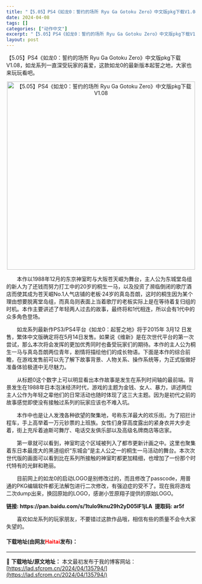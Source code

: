 ```yaml
---
title: "【5.05】PS4《如龙0：誓约的场所 Ryu Ga Gotoku Zero》中文版pkg下载V1.08"
date: 2024-04-08
tags: []
categories: ["动作中文"]
excerpt: "【5.05】PS4《如龙0：誓约的场所 Ryu Ga Gotoku Zero》中文版pkg下载V1.08，如龙系列一直深受玩家的喜爱，这款如龙0的最新版本起誓之地，大家也来玩玩看吧。 　　本作以1988年12月的东京神室町与大阪苍天崛为舞台，主人公为东城堂岛组的新人为了还钱而努力打工中的20岁的桐生&hellip;"
layout: post
---
```


 <p>【5.05】PS4《如龙0：誓约的场所 Ryu Ga Gotoku Zero》中文版pkg下载V1.08，如龙系列一直深受玩家的喜爱，这款如龙0的最新版本起誓之地，大家也来玩玩看吧。</p> <p align="center"><img align="" border="0" src="https://lad.sfcrom.cn/wp-content/uploads/2024/04/20240408_661358b7302c0.webp" width="500" alt="【5.05】PS4《如龙0：誓约的场所 Ryu Ga Gotoku Zero》中文版pkg下载V1.08" /></p> <p>　　本作以1988年12月的东京神室町与大阪苍天崛为舞台，主人公为东城堂岛组的新人为了还钱而努力打工中的20岁的桐生一马，以及投资了濒临倒闭的歌厅酒店而使其成为苍天崛No.1人气店铺的老板&middot;24岁的真岛吾朗，这时的桐生因为某个理由想要脱离堂岛组，而真岛则表面上当着歌厅的老板实际上是在等待着复归组的时机。本作主要讲述了年轻两人过去的故事，最终将和1代相连，所以会有1代中的众多角色登场。</p> <p>　　如龙系列最新作PS3/PS4平台《如龙0：起誓之地》将于2015年 3月12 日发售，繁体中文版确定将在5月14日发售。如果说《维新》是在次世代平台的第一次尝试，那么本次将会发挥的更加优秀同时也备受玩家们的期待。本作的主人公为桐生一马与真岛吾朗两位青年，剧情将描绘他们的成长物语。下面是本作的综合前瞻，在游戏发售前可以先了解下故事背景、人物关系、操作系统等，为正式版做好准备体验极道中无尽魅力。</p> <p>　　从标题0这个数字上可以明显看出本作故事是发生在系列时间轴的最前端。背景发生在1988年日本泡沫经济时代，游戏的主题为金钱、女人、暴力，讲述两位主人公作为年轻之辈他们的日常活动也随时体现了这三大主题。因为是初代之前的故事感觉即使没有接触过系列的玩家应该也不难入坑。</p> <p>　　本作中也是让人发洩各种欲望的聚集地，号称东洋最大的欢乐街。为了招拦计程车，手上高举着一万元钞票的上班族。女性们身穿高度露出的紧身衣并大步走着，街上充斥着迪斯可舞厅、电话交友俱乐部以及高级名牌商店等店家。</p> <p>　　第一章就可以看到，神室町这个区域被列入了都市更新计画之中。这里也聚集着东日本最庞大的黑道组织&ldquo;东城会&rdquo;是主人公之一的桐生一马活动的舞台。本次次世代版的画面可以看到比在系列所接触的神室町都更加精细，也增加了一份那个时代特有的光鲜和艳丽。</p> <p>　　目前网上的如龙0的启动LOGO是别修改过的，而且修改了passcode，用普通的PKG编辑软件都无法解包进行二次修改，有强迫症的受不了。现在我将游戏二次dump出来，换回原始的LOGO，感谢小笠原翔子提供的原始LOGO。</p> <p><strong>链接: https://pan.baidu.com/s/1tulo9knu29h2yD05IF1jLA&nbsp; 提取码: ar5f&nbsp;</strong></p> <p>　　喜欢如龙系列的玩家朋友，不要错过这款作品哦，相信有些的质量不会令大家失望的。</p> <p><h4>下载地址(由网友<font color="red">Haitai</font>发布)：</h4></p> 

---
📖 **下载地址/原文地址：** 本文最初发布于我的博客网站：[https://lad.sfcrom.cn/2024/04/135794/](https://lad.sfcrom.cn/2024/04/135794/)
